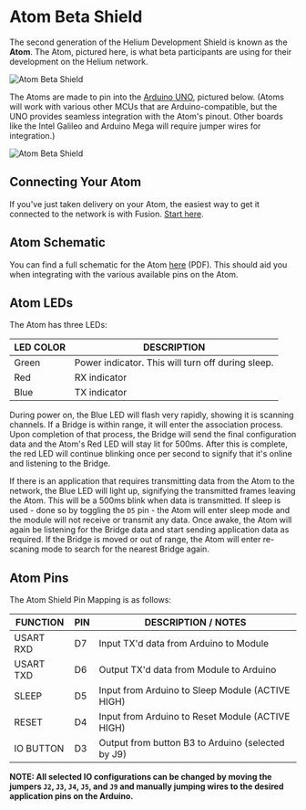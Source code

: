 # Atom Beta Shield

The second generation of the Helium Development Shield is known as the **Atom**. The Atom, pictured here, is what beta participants are using for their development on the Helium network. 


![Atom Beta Shield](https://www.helium.co/docs/img/atom1.jpg)


The Atoms are made to pin into the [Arduino UNO](http://arduino.cc/en/Main/arduinoBoardUno), pictured below. (Atoms will work with various other MCUs that are Arduino-compatible, but the UNO provides seamless integration with the Atom's pinout. Other boards like the Intel Galileo and Arduino Mega will require jumper wires for integration.) 


![Atom Beta Shield](https://www.helium.co/docs/img/atom-with-uno.jpg)

## Connecting Your Atom

If you've just taken delivery on your Atom, the easiest way to get it connected to the network is with Fusion. [Start here](/docs/fusion/helium-fusion/).

## Atom Schematic 

You can find a full schematic for the Atom [here](https://www.helium.co/docs/assets/Springer_Rev2_0_SCH.pdf) (PDF). This should aid you when integrating with the various available pins on the Atom.  

## Atom LEDs 

The Atom has three LEDs:

|LED COLOR  | DESCRIPTION									   | 
|-----------|--------------------------------------------------|
|Green      | Power indicator. This will turn off during sleep.| 
|Red        | RX indicator									   |	 
|Blue       | TX indicator									   | 

During power on, the Blue LED will flash very rapidly, showing it is scanning channels. If a Bridge is within range, it will enter the association process. Upon completion of that process, the Bridge will send the final configuration data and the Atom's Red LED will stay lit for 500ms. After this is complete, the red LED will continue blinking once per second to signify that it's online and listening to the Bridge. 

If there is an application that requires transmitting data from the Atom to the network, the Blue LED will light up, signifying the transmitted frames leaving the Atom. This will be a 500ms blink when data is transmitted. If sleep is used - done so by toggling the `D5` pin - the Atom will enter sleep mode and the module will not receive or transmit any data. Once awake, the Atom will again be listening for the Bridge data and start sending application data as required. If the Bridge is moved or out of range, the Atom will enter re-scaning mode to search for the nearest Bridge again.

## Atom Pins

The Atom Shield Pin Mapping is as follows: 

|FUNCTION   | PIN  | DESCRIPTION / NOTES           					  |
|-----------|------|--------------------------------------------------|
|USART RXD  | D7   | Input TX'd data from Arduino to Module           | 
|USART TXD  | D6   | Output TX'd data from Module to Arduino          | 
|SLEEP      | D5   | Input from Arduino to Sleep Module (ACTIVE HIGH) |
|RESET      | D4   | Input from Arduino to Reset Module (ACTIVE HIGH) |
|IO BUTTON  | D3   | Output from button B3 to Arduino (selected by J9)|


**NOTE: All selected IO configurations can be changed by moving the jumpers  `J2`, `J3`, `J4`, `J5`, and `J9` and manually jumping wires to the desired application pins on the Arduino.**

